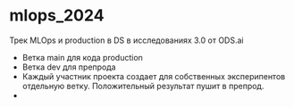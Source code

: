 # mlops_2024
Трек MLOps и production в DS в исследованиях 3.0 от ODS.ai

- Ветка main для кода production
- Ветка dev для препрода
- Каждый участник проекта создает для собственных эксперипентов отдельную ветку. Положительный результат пушит в препрод.
-

